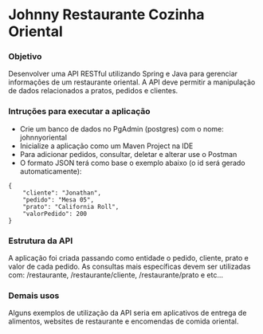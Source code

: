 # Johnny Restaurante Cozinha Oriental

### Objetivo

Desenvolver uma API RESTful utilizando Spring e Java para gerenciar
informações de um restaurante oriental. A API deve permitir a manipulação de
dados relacionados a pratos, pedidos e clientes.

### Intruções para executar a aplicação

- Crie um banco de dados no PgAdmin (postgres) com o nome: johnnyoriental
- Inicialize a aplicação como um Maven Project na IDE
- Para adicionar pedidos, consultar, deletar e alterar use o Postman
- O formato JSON terá como base o exemplo abaixo (o id será gerado automaticamente):

```
{
    "cliente": "Jonathan",
    "pedido": "Mesa 05",
    "prato": "California Roll",
    "valorPedido": 200
}
```

### Estrutura da API

A aplicação foi criada passando como entidade o pedido, cliente, prato e valor de cada pedido. As consultas mais específicas devem ser utilizadas com: /restaurante, /restaurante/cliente, /restaurante/prato e etc...

### Demais usos

Alguns exemplos de utilização da API seria em aplicativos de entrega de alimentos, websites de restaurante e encomendas de comida oriental.  